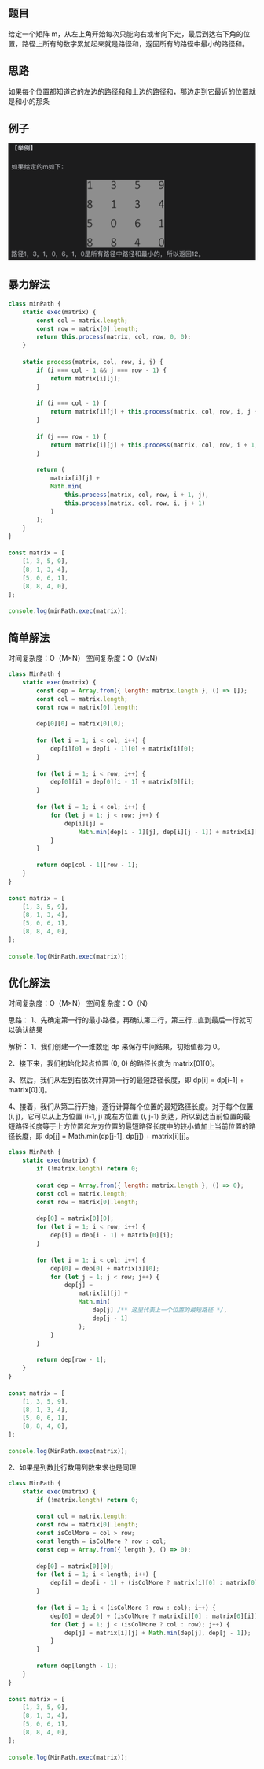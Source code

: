 ## 题目

给定一个矩阵 m，从左上角开始每次只能向右或者向下走，最后到达右下角的位置，路径上所有的数字累加起来就是路径和，返回所有的路径中最小的路径和。

## 思路

如果每个位置都知道它的左边的路径和和上边的路径和，那边走到它最近的位置就是和小的那条

## 例子

![Alt text](image.png)

## 暴力解法

```javascript
class minPath {
    static exec(matrix) {
        const col = matrix.length;
        const row = matrix[0].length;
        return this.process(matrix, col, row, 0, 0);
    }

    static process(matrix, col, row, i, j) {
        if (i === col - 1 && j === row - 1) {
            return matrix[i][j];
        }

        if (i === col - 1) {
            return matrix[i][j] + this.process(matrix, col, row, i, j + 1);
        }

        if (j === row - 1) {
            return matrix[i][j] + this.process(matrix, col, row, i + 1, j);
        }

        return (
            matrix[i][j] +
            Math.min(
                this.process(matrix, col, row, i + 1, j),
                this.process(matrix, col, row, i, j + 1)
            )
        );
    }
}

const matrix = [
    [1, 3, 5, 9],
    [8, 1, 3, 4],
    [5, 0, 6, 1],
    [8, 8, 4, 0],
];

console.log(minPath.exec(matrix));
```

## 简单解法

时间复杂度：O（M×N） 空间复杂度：O（MxN）

```javascript
class MinPath {
    static exec(matrix) {
        const dep = Array.from({ length: matrix.length }, () => []);
        const col = matrix.length;
        const row = matrix[0].length;

        dep[0][0] = matrix[0][0];

        for (let i = 1; i < col; i++) {
            dep[i][0] = dep[i - 1][0] + matrix[i][0];
        }

        for (let i = 1; i < row; i++) {
            dep[0][i] = dep[0][i - 1] + matrix[0][i];
        }

        for (let i = 1; i < col; i++) {
            for (let j = 1; j < row; j++) {
                dep[i][j] =
                    Math.min(dep[i - 1][j], dep[i][j - 1]) + matrix[i][j];
            }
        }

        return dep[col - 1][row - 1];
    }
}

const matrix = [
    [1, 3, 5, 9],
    [8, 1, 3, 4],
    [5, 0, 6, 1],
    [8, 8, 4, 0],
];

console.log(MinPath.exec(matrix));
```

## 优化解法

时间复杂度：O（M×N） 空间复杂度：O（N）

思路：
1、先确定第一行的最小路径，再确认第二行，第三行...直到最后一行就可以确认结果

解析：
1、我们创建一个一维数组 dp 来保存中间结果，初始值都为 0。

2、接下来，我们初始化起点位置 (0, 0) 的路径长度为 matrix[0][0]。

3、然后，我们从左到右依次计算第一行的最短路径长度，即 dp[i] = dp[i-1] + matrix[0][i]。

4、接着，我们从第二行开始，逐行计算每个位置的最短路径长度。对于每个位置 (i, j)，它可以从上方位置 (i-1, j) 或左方位置 (i, j-1) 到达，所以到达当前位置的最短路径长度等于上方位置和左方位置的最短路径长度中的较小值加上当前位置的路径长度，即 dp[j] = Math.min(dp[j-1], dp[j]) + matrix[i][j]。

```javascript
class MinPath {
    static exec(matrix) {
        if (!matrix.length) return 0;

        const dep = Array.from({ length: matrix.length }, () => 0);
        const col = matrix.length;
        const row = matrix[0].length;

        dep[0] = matrix[0][0];
        for (let i = 1; i < row; i++) {
            dep[i] = dep[i - 1] + matrix[0][i];
        }

        for (let i = 1; i < col; i++) {
            dep[0] = dep[0] + matrix[i][0];
            for (let j = 1; j < row; j++) {
                dep[j] =
                    matrix[i][j] +
                    Math.min(
                        dep[j] /** 这里代表上一个位置的最短路径 */,
                        dep[j - 1]
                    );
            }
        }

        return dep[row - 1];
    }
}

const matrix = [
    [1, 3, 5, 9],
    [8, 1, 3, 4],
    [5, 0, 6, 1],
    [8, 8, 4, 0],
];

console.log(MinPath.exec(matrix));
```

2、如果是列数比行数用列数来求也是同理

```javascript
class MinPath {
    static exec(matrix) {
        if (!matrix.length) return 0;

        const col = matrix.length;
        const row = matrix[0].length;
        const isColMore = col > row;
        const length = isColMore ? row : col;
        const dep = Array.from({ length }, () => 0);

        dep[0] = matrix[0][0];
        for (let i = 1; i < length; i++) {
            dep[i] = dep[i - 1] + (isColMore ? matrix[i][0] : matrix[0][i]);
        }

        for (let i = 1; i < (isColMore ? row : col); i++) {
            dep[0] = dep[0] + (isColMore ? matrix[i][0] : matrix[0][i]);
            for (let j = 1; j < (isColMore ? col : row); j++) {
                dep[j] = matrix[i][j] + Math.min(dep[j], dep[j - 1]);
            }
        }

        return dep[length - 1];
    }
}

const matrix = [
    [1, 3, 5, 9],
    [8, 1, 3, 4],
    [5, 0, 6, 1],
    [8, 8, 4, 0],
];

console.log(MinPath.exec(matrix));
```
